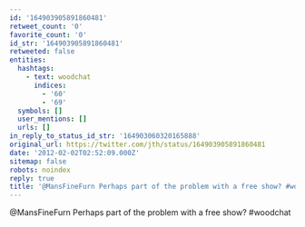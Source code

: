 ```yaml
---
id: '164903905891860481'
retweet_count: '0'
favorite_count: '0'
id_str: '164903905891860481'
retweeted: false
entities:
  hashtags:
    - text: woodchat
      indices:
        - '60'
        - '69'
  symbols: []
  user_mentions: []
  urls: []
in_reply_to_status_id_str: '164903060320165888'
original_url: https://twitter.com/jth/status/164903905891860481
date: '2012-02-02T02:52:09.000Z'
sitemap: false
robots: noindex
reply: true
title: '@MansFineFurn Perhaps part of the problem with a free show? #woodchat'
---
```


@MansFineFurn Perhaps part of the problem with a free show? #woodchat